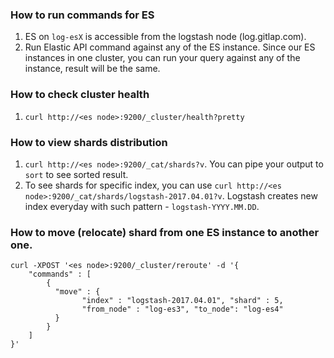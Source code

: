 ### How to run commands for ES

1. ES on `log-esX` is accessible from the logstash node (log.gitlap.com).
1. Run Elastic API command against any of the ES instance. Since our ES instances in one cluster, you can run your query against any of the instance, result will be the same.

### How to check cluster health

1. `curl http://<es node>:9200/_cluster/health?pretty`

### How to view shards distribution

1. `curl http://<es node>:9200/_cat/shards?v`. You can pipe your output to `sort` to see sorted result.
1. To see shards for specific index, you can use `curl http://<es node>:9200/_cat/shards/logstash-2017.04.01?v`. Logstash creates new index everyday with such pattern - `logstash-YYYY.MM.DD`.

### How to move (relocate) shard from one ES instance to another one.
```
curl -XPOST '<es node>:9200/_cluster/reroute' -d '{
    "commands" : [
        {
          "move" : {
                "index" : "logstash-2017.04.01", "shard" : 5,
                "from_node" : "log-es3", "to_node": "log-es4"
          }
        }
    ]
}'

```
